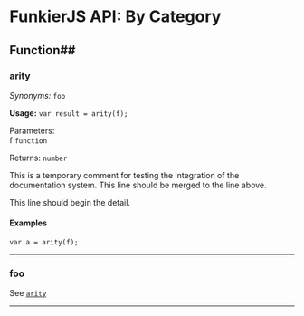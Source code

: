 # FunkierJS API: By Category #

## Function##
### arity ###
*Synonyms:* `foo`

**Usage:** `var result = arity(f);`

Parameters:  
f `function`

Returns: `number`

This is a temporary comment for testing the integration of the documentation system.
This line should be merged to the line above.

This line should begin the detail.

#### Examples ####
    var a = arity(f);
***
### foo ###
See [`arity`](#arity)
***
